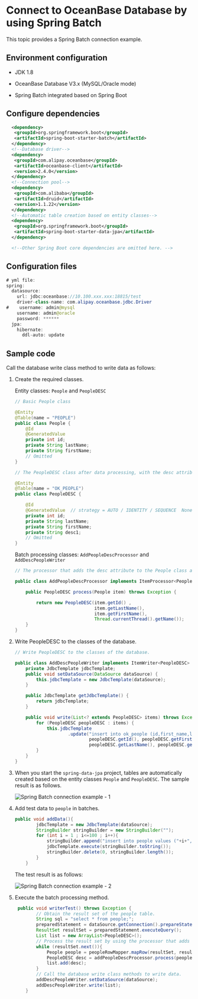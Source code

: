 # Connect to OceanBase Database by using Spring Batch

This topic provides a Spring Batch connection example.

## Environment configuration

* JDK 1.8

* OceanBase Database V3.x (MySQL/Oracle mode)

* Spring Batch integrated based on Spring Boot

## Configure dependencies

```xml
  <dependency>
   <groupId>org.springframework.boot</groupId>
   <artifactId>spring-boot-starter-batch</artifactId>
  </dependency>
  <!--Database driver-->
  <dependency>
   <groupId>com.alipay.oceanbase</groupId>
   <artifactId>oceanbase-client</artifactId>
   <version>2.4.0</version>
  </dependency>
  <!--Connection pool-->
  <dependency>
   <groupId>com.alibaba</groupId>
   <artifactId>druid</artifactId>
   <version>1.1.22</version>
  </dependency>
  <!--Automatic table creation based on entity classes-->
  <dependency>
   <groupId>org.springframework.boot</groupId>
   <artifactId>spring-boot-starter-data-jpa</artifactId>
  </dependency>

  <!--Other Spring Boot core dependencies are omitted here. -->
```

## Configuration files

```java
# yml file:
spring:
  datasource:
    url: jdbc:oceanbase://10.100.xxx.xxx:18815/test
    driver-class-name: com.alipay.oceanbase.jdbc.Driver
#    username: admin@mysql
    username: admin@oracle
    password: ******
  jpa:
    hibernate:
      ddl-auto: update
```

## Sample code

Call the database write class method to write data as follows:

1. Create the required classes.

   Entity classes: `People` and `PeopleDESC`

   ```java
   // Basic People class

   @Entity
   @Table(name = "PEOPLE")
   public class People {
       @Id
       @GeneratedValue
       private int id;
       private String lastName;
       private String firstName;
       // Omitted
   }
   ```

   ```java
   // The PeopleDESC class after data processing, with the desc attribute added

   @Entity
   @Table(name = "OK_PEOPLE")
   public class PeopleDESC {

       @Id
       @GeneratedValue  // strategy = AUTO / IDENTITY / SEQUENCE  None of the three primary key generation strategies are supported.
       private int id;
       private String lastName;
       private String firstName;
       private String desc1;
       // Omitted
   }
   ```

   Batch processing classes: `AddPeopleDescProcessor` and `AddDescPeopleWriter`

   ```java
   // The processor that adds the desc attribute to the People class and returns the PeopleDESC class

   public class AddPeopleDescProcessor implements ItemProcessor<People, PeopleDESC> {

       public PeopleDESC process(People item) throws Exception {

           return new PeopleDESC(item.getId() ,
                                 item.getLastName(),
                                 item.getFirstName(),
                                 Thread.currentThread().getName());
       }
   }
   ```

2. Write PeopleDESC to the classes of the database.

   ```java
   // Write PeopleDESC to the classes of the database.

   public class AddDescPeopleWriter implements ItemWriter<PeopleDESC> {
       private JdbcTemplate jdbcTemplate;
       public void setDataSource(DataSource dataSource) {
           this.jdbcTemplate = new JdbcTemplate(dataSource);
       }

       public JdbcTemplate getJdbcTemplate() {
           return jdbcTemplate;
       }

       public void write(List<? extends PeopleDESC> items) throws Exception {
           for (PeopleDESC peopleDESC : items) {
               this.jdbcTemplate
                       .update("insert into ok_people (id,first_name,last_name,desc1) values (?, ?, ?, ?)",
                               peopleDESC.getId(), peopleDESC.getFirstName(),
                               peopleDESC.getLastName(), peopleDESC.getDesc());
           }
       }
   }
   ```

3. When you start the `spring-data-jpa` project, tables are automatically created based on the entity classes `People` and `PeopleDESC`. The sample result is as follows.

   ![Spring Batch connection example - 1](https://obbusiness-private.oss-cn-shanghai.aliyuncs.com/doc/img/observer-enterprise/V3.2.3/zh-CN/3.development-guide/4.database-design-specifications-and-practices/06.database-design-best-practices/02.development-framework-connection-database-example/02.springbatch-connection-example/SpringBatch%20%E8%BF%9E%E6%8E%A5%E7%A4%BA%E4%BE%8B1.png)

4. Add test data to `people` in batches.

   ```java
   public void addData(){
           jdbcTemplate = new JdbcTemplate(dataSource);
           StringBuilder stringBuilder = new StringBuilder("");
           for (int i = 1 ; i<=100 ; i++){
               stringBuilder.append("insert into people values ("+i+",'first_test"+i+"','last_test"+i+"');");
               jdbcTemplate.execute(stringBuilder.toString());
               stringBuilder.delete(0, stringBuilder.length());
           }
       }
   ```

   The test result is as follows:

   ![Spring Batch connection example - 2](https://obbusiness-private.oss-cn-shanghai.aliyuncs.com/doc/img/observer-enterprise/V3.2.3/zh-CN/3.development-guide/4.database-design-specifications-and-practices/06.database-design-best-practices/02.development-framework-connection-database-example/02.springbatch-connection-example/SpringBatch%20%E8%BF%9E%E6%8E%A5%E7%A4%BA%E4%BE%8B2.png)

5. Execute the batch processing method.

   ```java
    public void writerTest() throws Exception {
           // Obtain the result set of the people table.
           String sql = "select * from people;";
           preparedStatement = dataSource.getConnection().prepareStatement(sql);
           ResultSet resultSet = preparedStatement.executeQuery();
           List list = new ArrayList<PeopleDESC>();
           // Process the result set by using the processor that adds the desc attribute, and encapsulate the data into a List<PeopleDESC>.
           while (resultSet.next()){
               People people = peopleRowMapper.mapRow(resultSet, resultSet.getRow());
               PeopleDESC desc = addPeopleDescProcessor.process(people);
               list.add(desc);
           }
           // Call the database write class methods to write data.
           addDescPeopleWriter.setDataSource(dataSource);
           addDescPeopleWriter.write(list);
       }
   ```
